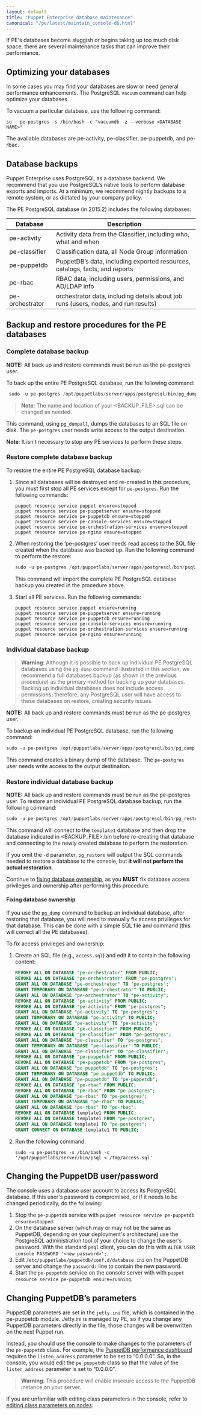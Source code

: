 ```yaml
---
layout: default
title: "Puppet Enterprise database maintenance"
canonical: "/pe/latest/maintain_console-db.html"
---
```



If PE's databases become sluggish or begins taking up too much disk space, there are several maintenance tasks that can improve their performance.

Optimizing your databases
-----

In some cases you may find your databases are slow or need general performance enhancements. The PostgreSQL `vacuum` command can help optimize your databases.

To vacuum a particular database, use the following command:

~~~
su - pe-postgres -s /bin/bash -c "vacuumdb -z --verbose <DATABASE NAME>"
~~~

The available databases are pe-activity, pe-classifier, pe-puppetdb, and pe-rbac.

Database backups
----------------

Puppet Enterprise uses PostgreSQL as a database backend. We recommend that you use PostgreSQL’s native tools to perform database exports and imports.  At a minimum, we recommend nightly backups to a remote system, or as dictated by your company policy.

The PE PostgreSQL database (in 2015.2) includes the following databases:

Database      | Description
------------- | ---------------------------------------------------------------
pe-activity   | Activity data from the Classifier, including who, what and when
pe-classifier | Classification data, all Node Group information
pe-puppetdb   | PuppetDB’s data, including exported resources, catalogs, facts, and reports
pe-rbac       | RBAC data, including users, permissions, and AD/LDAP info
pe-orchestrator | orchestrator data, including details about job runs (users, nodes, and run results)

## Backup and restore procedures for the PE databases

### Complete database backup

**NOTE:** All back up and restore commands must be run as the pe-postgres user.

To back up the entire PE PostgreSQL database, run the following command:

~~~sql
 sudo -u pe-postgres /opt/puppetlabs/server/apps/postgresql/bin/pg_dumpall -c -f <BACKUP_FILE>.sql
~~~

>**Note**: The name and location of your <BACKUP_FILE>.sql can be changed as needed.

This command, using `pg_dumpall`, dumps the databases to an SQL file on disk.  The `pe-postgres` user needs write access to the output destination.

**Note**: It isn’t necessary to stop any PE services to perform these steps.

### Restore complete database backup

To restore the entire PE PostgreSQL database backup:

1. Since all databases will be destroyed and re-created in this procedure, you must first stop all PE services except for `pe-postgres`. Run the following commands:

   ~~~
   puppet resource service puppet ensure=stopped
   puppet resource service pe-puppetserver ensure=stopped
   puppet resource service pe-puppetdb ensure=stopped
   puppet resource service pe-console-services ensure=stopped
   puppet resource service pe-orchestration-services ensure=stopped
   puppet resource service pe-nginx ensure=stopped
   ~~~

2. When restoring the ‘pe-postgres’ user needs read access to the SQL file created when the database was backed up. Run the following command to perform the restore:

   ~~~sql
   sudo -u pe-postgres /opt/puppetlabs/server/apps/postgresql/bin/psql < <BACKUP_FILE>.sql
   ~~~

   This command will import the complete PE PostgreSQL database backup you created in the procedure above.

3. Start all PE services. Run the following commands:

   ~~~
   puppet resource service puppet ensure=running
   puppet resource service pe-puppetserver ensure=running
   puppet resource service pe-puppetdb ensure=running
   puppet resource service pe-console-services ensure=running
   puppet resource service pe-orchestration-services ensure=running
   puppet resource service pe-nginx ensure=running
   ~~~


### Individual database backup

>**Warning**: Although it is possible to back up individual PE PostgreSQL databases using the `pg_dump` command illustrated in this section, we recommend a full databases backup (as shown in the previous procedure) as the primary method for backing up your databases.  Backing up individual databases does not include access permissions; therefore, any PostgreSQL user will have access to these databases on restore, creating security issues.

**NOTE:** All back up and restore commands must be run as the pe-postgres user.

To backup an individual PE PostgreSQL database, run the following command:

~~~sql
sudo -u pe-postgres /opt/puppetlabs/server/apps/postgresql/bin/pg_dump -Fc <DATABASE_NAME> -f <BACKUP_FILE>.bin
~~~
This command creates a binary dump of the database.  The `pe-postgres` user needs write access to the output destination.



### Restore individual database backup

**NOTE:** All back up and restore commands must be run as the pe-postgres user. To restore an individual PE PostgreSQL database backup, run the following command:


~~~sql
sudo -u pe-postgres /opt/puppetlabs/server/apps/postgresql/bin/pg_restore -Cc -d template1 <BACKUP_FILE>.bin
~~~

This command will connect to the `template1` database and then drop the database indicated in <BACKUP_FILE>.bin before re-creating that database and connecting to the newly created database to perform the restoration.

If you omit the `-d` parameter, `pg_restore` will output the SQL commands needed to restore a database to the console, but **it will not perform the actual restoration**.

Continue to [fixing database ownership](#fixing-database-ownership), as you **MUST** fix database access privileges and ownership after performing this procedure.

#### Fixing database ownership

If you use the `pg_dump` command to backup an individual database, after restoring that database, you will need to manually fix access privileges for that database. This can be done with a simple SQL file and command (this will correct all the PE databases).

To fix access privileges and ownership:

1. Create an SQL file (e.g., `access.sql`) and edit it to contain the following content:

   ~~~sql
   REVOKE ALL ON DATABASE "pe-orchestrator" FROM PUBLIC;
   REVOKE ALL ON DATABASE "pe-orchestrator" FROM "pe-postgres";
   GRANT ALL ON DATABASE "pe-orchestrator" TO "pe-postgres";
   GRANT TEMPORARY ON DATABASE "pe-orchestrator" TO PUBLIC;
   GRANT ALL ON DATABASE "pe-orchestrator" TO "pe-activity";
   REVOKE ALL ON DATABASE "pe-activity" FROM PUBLIC;
   REVOKE ALL ON DATABASE "pe-activity" FROM "pe-postgres";
   GRANT ALL ON DATABASE "pe-activity" TO "pe-postgres";
   GRANT TEMPORARY ON DATABASE "pe-activity" TO PUBLIC;
   GRANT ALL ON DATABASE "pe-activity" TO "pe-activity";
   REVOKE ALL ON DATABASE "pe-classifier" FROM PUBLIC;
   REVOKE ALL ON DATABASE "pe-classifier" FROM "pe-postgres";
   GRANT ALL ON DATABASE "pe-classifier" TO "pe-postgres";
   GRANT TEMPORARY ON DATABASE "pe-classifier" TO PUBLIC;
   GRANT ALL ON DATABASE "pe-classifier" TO "pe-classifier";
   REVOKE ALL ON DATABASE "pe-puppetdb" FROM PUBLIC;
   REVOKE ALL ON DATABASE "pe-puppetdb" FROM "pe-postgres";
   GRANT ALL ON DATABASE "pe-puppetdb" TO "pe-postgres";
   GRANT TEMPORARY ON DATABASE "pe-puppetdb" TO PUBLIC;
   GRANT ALL ON DATABASE "pe-puppetdb" TO "pe-puppetdb";
   REVOKE ALL ON DATABASE "pe-rbac" FROM PUBLIC;
   REVOKE ALL ON DATABASE "pe-rbac" FROM "pe-postgres";
   GRANT ALL ON DATABASE "pe-rbac" TO "pe-postgres";
   GRANT TEMPORARY ON DATABASE "pe-rbac" TO PUBLIC;
   GRANT ALL ON DATABASE "pe-rbac" TO "pe-rbac";
   REVOKE ALL ON DATABASE template1 FROM PUBLIC;
   REVOKE ALL ON DATABASE template1 FROM "pe-postgres";
   GRANT ALL ON DATABASE template1 TO "pe-postgres";
   GRANT CONNECT ON DATABASE template1 TO PUBLIC;
   ~~~

2. Run the following command:

   ~~~
   sudo -u pe-postgres -s /bin/bash -c '/opt/puppetlabs/server/bin/psql < /tmp/access.sql'
   ~~~

Changing the PuppetDB user/password
-----

The console uses a database user account to access its PostgreSQL database. If this user's password is compromised, or if it needs to be changed periodically, do the following:

1. Stop the `pe-puppetdb` service with `puppet resource service pe-puppetdb ensure=stopped`.
2. On the database server (which may or may not be the same as PuppetDB, depending on your deployment's architecture) use the PostgreSQL administration tool of your choice to change the user's password. With the standard `psql` client, you can do this with `ALTER USER console PASSWORD '<new password>';`.
3. Edit `/etc/puppetlabs/puppetdb/conf.d/database.ini` on the PuppetDB server and change the `password:` line to contain the new password.
4. Start the `pe-puppetdb` service on the console server with with `puppet resource service pe-puppetdb ensure=running`.

Changing PuppetDB’s parameters
------------------------------

PuppetDB parameters are set in the `jetty.ini` file, which is contained in the pe-puppetdb module. Jetty.ini is managed by PE, so if you change any PuppetDB parameters directly in the file, those changes will be overwritten on the next Puppet run.

Instead, you should use the console to make changes to the parameters of the `pe-puppetdb` class. For example, the [PuppetDB performance dashboard]({{puppetdb}}/maintain_and_tune.html) requires the `listen_address` parameter to be set to “0.0.0.0”. So, in the console, you would edit the `pe_puppetdb` class so that the value of the `listen_address` parameter is set to “0.0.0.0”.

> **Warning**: This procedure will enable insecure access to the PuppetDB instance on your server.

If you are unfamiliar with editing class parameters in the console, refer to [editing class parameters on nodes](/pe/latest/console_classes_groups_making_changes.html#editing-parameters).


